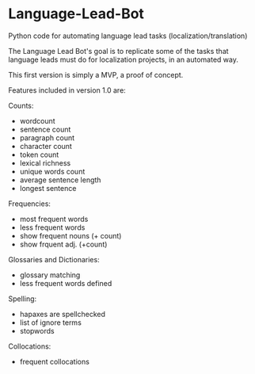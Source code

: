 # Language-Lead-Bot
Python code for automating language lead tasks (localization/translation)

The Language Lead Bot's goal is to replicate some of the tasks that language leads must do for localization projects, in an automated way. 

This first version is simply a MVP, a proof of concept.

Features included in version 1.0 are:

Counts:
  - wordcount
  - sentence count
  - paragraph count
  - character count
  - token count
  - lexical richness
  - unique words count
  - average sentence length
  - longest sentence

Frequencies:
- most frequent words
- less frequent words
- show frequent nouns (+ count)
- show frquent adj. (+count)

Glossaries and Dictionaries:
- glossary matching
- less frequent words defined

Spelling:
- hapaxes are spellchecked
- list of ignore terms
- stopwords

Collocations:
- frequent collocations



